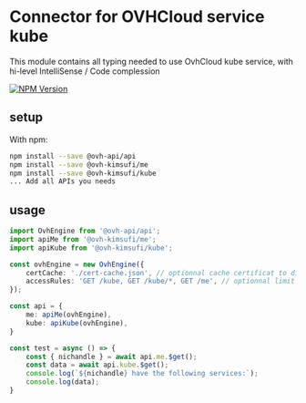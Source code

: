 # Connector for OVHCloud service kube

This module contains all typing needed to use OvhCloud kube service, with hi-level IntelliSense / Code complession

[![NPM Version](https://img.shields.io/npm/v/@ovh-kimsufi/kube.svg?style=flat)](https://www.npmjs.org/package/@ovh-kimsufi/kube)

## setup

With npm:
````bash
npm install --save @ovh-api/api
npm install --save @ovh-kimsufi/me
npm install --save @ovh-kimsufi/kube
... Add all APIs you needs
````

## usage

````typescript
import OvhEngine from '@ovh-api/api';
import apiMe from '@ovh-kimsufi/me';
import apiKube from '@ovh-kimsufi/kube';

const ovhEngine = new OvhEngine({ 
    certCache: './cert-cache.json', // optionnal cache certificat to disk
    accessRules: 'GET /kube, GET /kube/*, GET /me', // optionnal limit the requested privileges.
});

const api = {
    me: apiMe(ovhEngine),
    kube: apiKube(ovhEngine),
}

const test = async () => {
    const { nichandle } = await api.me.$get();
    const data = await api.kube.$get();
    console.log(`${nichandle} have the following services:`);
    console.log(data);
}

````